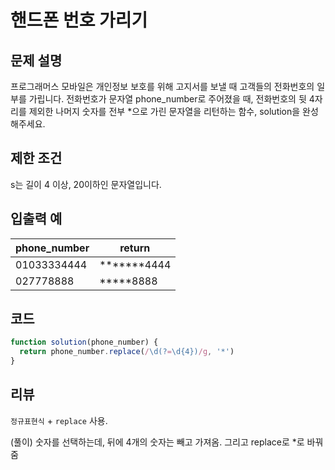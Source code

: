# 핸드폰 번호 가리기

## 문제 설명

프로그래머스 모바일은 개인정보 보호를 위해 고지서를 보낼 때 고객들의 전화번호의 일부를 가립니다.
전화번호가 문자열 phone_number로 주어졌을 때, 전화번호의 뒷 4자리를 제외한 나머지 숫자를 전부 \*으로 가린 문자열을 리턴하는 함수, solution을 완성해주세요.

## 제한 조건

s는 길이 4 이상, 20이하인 문자열입니다.

## 입출력 예

| phone_number | return             |
| ------------ | ------------------ |
| 01033334444  | \*\*\*\*\*\*\*4444 |
| 027778888    | \*\*\*\*\*8888     |

## 코드

```js
function solution(phone_number) {
  return phone_number.replace(/\d(?=\d{4})/g, '*')
}
```

## 리뷰

`정규표현식` + `replace` 사용.

(풀이) 숫자를 선택하는데, 뒤에 4개의 숫자는 빼고 가져옴. 그리고 replace로 \*로 바꿔줌
